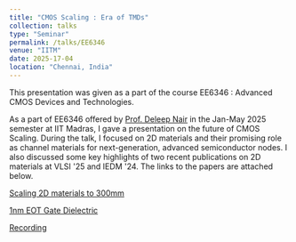 ```yaml
---
title: "CMOS Scaling : Era of TMDs"
collection: talks
type: "Seminar"
permalink: /talks/EE6346
venue: "IITM"
date: 2025-17-04
location: "Chennai, India"
---
```


This presentation was given as a part of the course EE6346 : Advanced CMOS Devices and Technologies. 

As a part of EE6346 offered by [Prof. Deleep Nair](https://www.ee.iitm.ac.in/~deleep/) in the Jan-May 2025 semester at IIT Madras, I gave a presentation on the future of CMOS Scaling. During the talk, I focused on 2D materials and their promising role as channel materials for next-generation, advanced semiconductor nodes. I also discussed some key highlights of two recent publications on 2D materials at VLSI '25 and IEDM '24. The links to the papers are attached below. 

[Scaling 2D materials to 300mm](https://ieeexplore.ieee.org/document/10413874)

[1nm EOT Gate Dielectric](https://poplab.stanford.edu/pdfs/Ko-1nmEOTonTMDwithAlOxSeedCMOSFriendly-ted25.pdf)

[Recording](https://youtu.be/0FryZPS1QLk?si=5RzkUpqjRupYFCMj)
